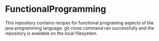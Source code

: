 # FunctionalProgramming
This repository contains recipes for functional programing aspects of the java programming language.
git clone command ran successfully and the repository is available on the local filesystem. 
